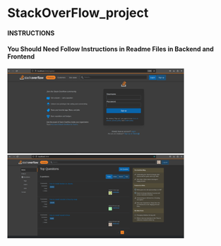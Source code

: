 # StackOverFlow_project

#### INSTRUCTIONS

####  You Should Need Follow Instructions in Readme Files in Backend and Frontend

<img src="/main/images/1.png" width=400px /> 
<img src="/main/images/2.png" width=400px />

